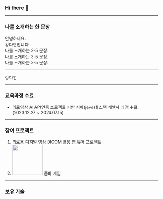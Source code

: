 ### Hi there 👋

<!--
**da092511/da092511** is a ✨ _special_ ✨ repository because its `README.md` (this file) appears on your GitHub profile.

Here are some ideas to get you started:

- 🔭 I’m currently working on ...
- 🌱 I’m currently learning ...
- 👯 I’m looking to collaborate on ...
- 🤔 I’m looking for help with ...
- 💬 Ask me about ...
- 📫 How to reach me: ...
- 😄 Pronouns: ...
- ⚡ Fun fact: ...
-->

---

### 나를 소개하는 한 문장 
안녕하세요. <br>
강다연입니다. <br>
나를 소개하는 3-5 문장. <br>
나를 소개하는 3-5 문장. <br>
나를 소개하는 3-5 문장. <br>

---

<!-- <img src = "https://github.com/da092511/da092511/blob/main/profile/0109254068728.JPG" width = "100" heigh = "200"/> !-->
강다연

---

### 교육과정 수료
* 의료영상 AI API연동 프로젝트 기반 자바(java)풀스택 개발자 과정 수료 (2023.12.27 ~ 2024.07.15)
<!-- * 이전에 수료한 과정 풀네임(기간)
* 이전에 수료한 과정 풀네임(기간)
-->

---

### 참여 프로젝트 
1. [의료용 디지털 영상 DICOM 활용 웹 뷰어 프로젝트](about:blank)
2. [<img src = "https://i9.ytimg.com/vi/LMsK1lzz-DE/mq1.jpg?sqp=CMDJj7AG-oaymwEmCMACELQB8quKqQMa8AEB-AGaBYAC4AOKAgwIABABGGUgZShlMA8=&rs=AOn4CLA4Tr5D5CZMswRUmSGXvdsQhhwjVQ" width = "100" heigh = "200"/>](https://youtu.be/LMsK1lzz-DE) 
  좀비 게임
<!--
3. [프로젝트명3](깃헙리포지토리주소)
4. [프로젝트명4](배포링크) -->


---

### 보유 기술


